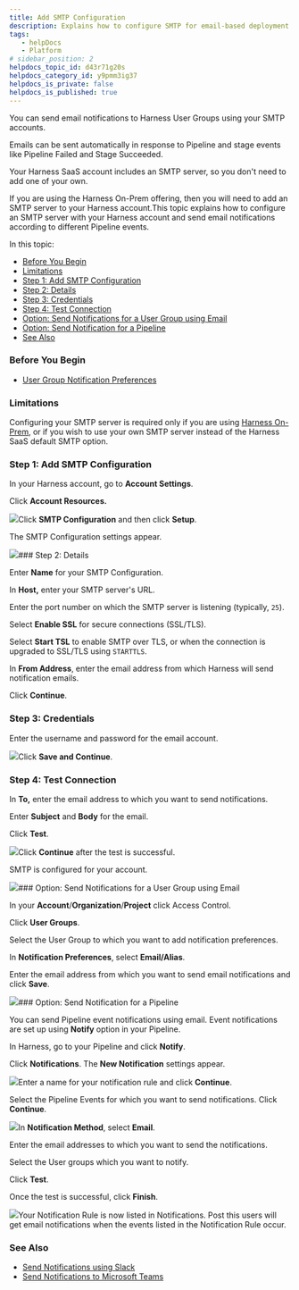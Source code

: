 ```yaml
---
title: Add SMTP Configuration
description: Explains how to configure SMTP for email-based deployment notifications, approvals, and tracking.
tags: 
   - helpDocs
   - Platform
# sidebar_position: 2
helpdocs_topic_id: d43r71g20s
helpdocs_category_id: y9pmm3ig37
helpdocs_is_private: false
helpdocs_is_published: true
---
```


You can send email notifications to Harness User Groups using your SMTP accounts.

Emails can be sent automatically in response to Pipeline and stage events like Pipeline Failed and Stage Succeeded.

Your Harness SaaS account includes an SMTP server, so you don't need to add one of your own.

If you are using the Harness On-Prem offering, then you will need to add an SMTP server to your Harness account.This topic explains how to configure an SMTP server with your Harness account and send email notifications according to different Pipeline events.

In this topic:

* [Before You Begin](#before_you_begin)
* [Limitations](#limitations)
* [Step 1: Add SMTP Configuration](#step_1_add_smtp_configuration)
* [Step 2: Details](#step_2_details)
* [Step 3: Credentials](#step_3_credentials)
* [Step 4: Test Connection](#step_4_test_connection)
* [Option: Send Notifications for a User Group using Email](/article/d43r71g20s-add-smtp-configuration#option_send_notifications_for_a_user_group_using_email)
* [Option: Send Notification for a Pipeline](/article/d43r71g20s-add-smtp-configuration#option_send_notification_for_a_pipeline)
* [See Also](/article/d43r71g20s-add-smtp-configuration#see_also)

### Before You Begin

* [User Group Notification Preferences](https://ngdocs.harness.io/article/dfwuvmy33m-add-user-groups#option_notification_preferences)

### Limitations

Configuring your SMTP server is required only if you are using [Harness On-Prem](/article/tb4e039h8x-harness-on-premise-overview), or if you wish to use your own SMTP server instead of the Harness SaaS default SMTP option.

### Step 1: Add SMTP Configuration

In your Harness account, go to **Account Settings**.

Click **Account Resources.**

![](https://files.helpdocs.io/i5nl071jo5/articles/d43r71g20s/1641565895369/screenshot-2022-01-07-at-8-00-09-pm.png)Click **SMTP Configuration** and then click **Setup**.

The SMTP Configuration settings appear.

![](https://files.helpdocs.io/i5nl071jo5/articles/d43r71g20s/1641566012391/screenshot-2022-01-07-at-8-03-04-pm.png)### Step 2: Details

Enter **Name** for your SMTP Configuration.

In **Host,** enter your SMTP server's URL.

Enter the port number on which the SMTP server is listening (typically, `25`).

Select **Enable SSL** for secure connections (SSL/TLS).

Select **Start TSL** to enable SMTP over TLS, or when the connection is upgraded to SSL/TLS using `STARTTLS`.

In **From Address**, enter the email address from which Harness will send notification emails.

Click **Continue**.

### Step 3: Credentials

Enter the username and password for the email account.

![](https://files.helpdocs.io/i5nl071jo5/articles/d43r71g20s/1641790061990/screenshot-2022-01-10-at-10-13-38-am.png)Click **Save and Continue**.

### Step 4: Test Connection

In **To,** enter the email address to which you want to send notifications.

Enter **Subject** and **Body** for the email.

Click **Test**.

![](https://files.helpdocs.io/i5nl071jo5/articles/d43r71g20s/1641791867080/screenshot-2022-01-10-at-10-45-37-am.png)Click **Continue** after the test is successful.

SMTP is configured for your account.

![](https://files.helpdocs.io/i5nl071jo5/articles/d43r71g20s/1641791965795/screenshot-2022-01-10-at-10-48-37-am.png)### Option: Send Notifications for a User Group using Email

In your **Account**/**Organization**/**Project** click Access Control.

Click **User Groups**.

Select the User Group to which you want to add notification preferences.

In **Notification Preferences**, select **Email/Alias**.

Enter the email address from which you want to send email notifications and click **Save**.

![](https://files.helpdocs.io/i5nl071jo5/articles/d43r71g20s/1641813881193/screenshot-2022-01-10-at-4-51-39-pm.png)### Option: Send Notification for a Pipeline

You can send Pipeline event notifications using email. Event notifications are set up using **Notify** option in your Pipeline.

In Harness, go to your Pipeline and click **Notify**.

Click **Notifications**. The **New Notification** settings appear.

![](https://files.helpdocs.io/i5nl071jo5/articles/d43r71g20s/1641977579613/screenshot-2022-01-12-at-2-22-33-pm.png)Enter a name for your notification rule and click **Continue**.

Select the Pipeline Events for which you want to send notifications. Click **Continue**.

![](https://files.helpdocs.io/i5nl071jo5/articles/d43r71g20s/1641977771418/screenshot-2022-01-12-at-2-25-42-pm.png)In **Notification Method**, select **Email**.

Enter the email addresses to which you want to send the notifications.

Select the User groups which you want to notify.

Click **Test**.

Once the test is successful, click **Finish**.

![](https://files.helpdocs.io/i5nl071jo5/articles/d43r71g20s/1641979385777/screenshot-2022-01-12-at-2-49-31-pm.png)Your Notification Rule is now listed in Notifications. Post this users will get email notifications when the events listed in the Notification Rule occur.

### See Also

* [Send Notifications using Slack](/article/h5n2oj8y5y-send-notifications-using-slack)
* [Send Notifications to Microsoft Teams](/article/xcb28vgn82-send-notifications-to-microsoft-teams)

